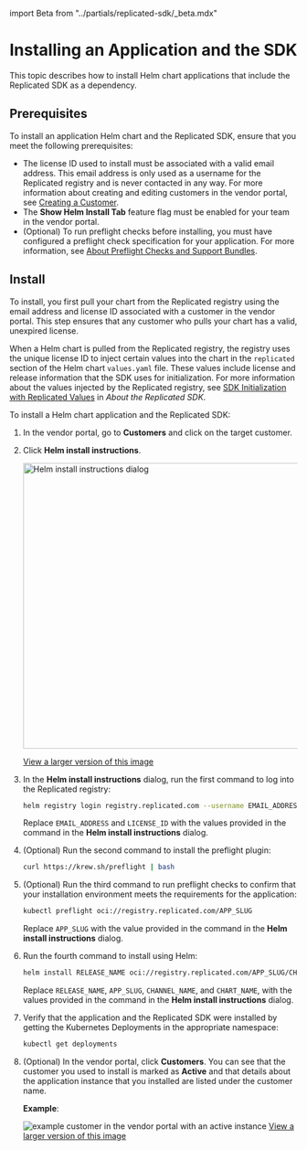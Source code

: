 import Beta from "../partials/replicated-sdk/_beta.mdx"

# Installing an Application and the SDK

This topic describes how to install Helm chart applications that include the Replicated SDK as a dependency.

<Beta/>

## Prerequisites

To install an application Helm chart and the Replicated SDK, ensure that you meet the following prerequisites:

* The license ID used to install must be associated with a valid email address. This email address is only used as a username for the Replicated registry and is never contacted in any way. For more information about creating and editing customers in the vendor portal, see [Creating a Customer](/vendor/releases-creating-customer).
* The **Show Helm Install Tab** feature flag must be enabled for your team in the vendor portal.
* (Optional) To run preflight checks before installing, you must have configured a preflight check specification for your application. For more information, see [About Preflight Checks and Support Bundles](preflight-support-bundle-creating).

## Install

To install, you first pull your chart from the Replicated registry using the email address and license ID associated with a customer in the vendor portal. This step ensures that any customer who pulls your chart has a valid, unexpired license.

When a Helm chart is pulled from the Replicated registry, the registry uses the unique license ID to inject certain values into the chart in the `replicated` section of the Helm chart `values.yaml` file. These values include license and release information that the SDK uses for initialization. For more information about the values injected by the Replicated registry, see [SDK Initialization with Replicated Values](replicated-sdk-overview#replicated-values) in _About the Replicated SDK_.

To install a Helm chart application and the Replicated SDK:

1. In the vendor portal, go to **Customers** and click on the target customer.

1. Click **Helm install instructions**.

   <img alt="Helm install instructions dialog" src="/images/helm-install-instructions.png" width="500px"/>

   [View a larger version of this image](/images/helm-install-instructions.png)

1. In the **Helm install instructions** dialog, run the first command to log into the Replicated registry:

   ```bash
   helm registry login registry.replicated.com --username EMAIL_ADDRESS --password LICENSE_ID
   ```
   Replace `EMAIL_ADDRESS` and `LICENSE_ID` with the values provided in the command in the **Helm install instructions** dialog.

1. (Optional) Run the second command to install the preflight plugin:

   ```bash
   curl https://krew.sh/preflight | bash
   ```

1. (Optional) Run the third command to run preflight checks to confirm that your installation environment meets the requirements for the application:

   ```bash
   kubectl preflight oci://registry.replicated.com/APP_SLUG
   ```
   Replace `APP_SLUG` with the value provided in the command in the **Helm install instructions** dialog.

1. Run the fourth command to install using Helm:

    ```bash
    helm install RELEASE_NAME oci://registry.replicated.com/APP_SLUG/CHANNEL_NAME/CHART_NAME
    ```
    Replace `RELEASE_NAME`, `APP_SLUG`, `CHANNEL_NAME`, and `CHART_NAME`, with the values provided in the command in the **Helm install instructions** dialog.

1. Verify that the application and the Replicated SDK were installed by getting the Kubernetes Deployments in the appropriate namespace:

   ```bash
   kubectl get deployments
   ```
1. (Optional) In the vendor portal, click **Customers**. You can see that the customer you used to install is marked as **Active** and that details about the application instance that you installed are listed under the customer name. 

   **Example**:

   ![example customer in the vendor portal with an active instance](/images/sdk-customer-active-example.png)
   [View a larger version of this image](/images/sdk-customer-active-example.png)